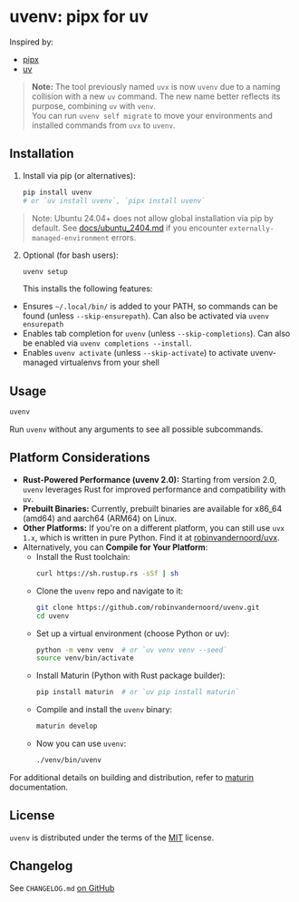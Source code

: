 # uvenv: pipx for uv

Inspired by:

- [pipx](https://github.com/pypa/pipx)
- [uv](https://github.com/astral-sh/uv)

> **Note:** The tool previously named `uvx` is now `uvenv` due to a naming collision with a new `uv` command. The new name
> better reflects its purpose, combining `uv` with `venv`.  
> You can run `uvenv self migrate` to move your environments and installed commands from `uvx` to `uvenv`.

## Installation

1. Install via pip (or alternatives):
    ```bash
    pip install uvenv  
   # or `uv install uvenv`, `pipx install uvenv`
    ```

> Note: Ubuntu 24.04+ does not allow global installation via pip by default. 
> See [docs/ubuntu_2404.md](./docs/ubuntu_2404.md) if you encounter `externally-managed-environment` errors.

2. Optional (for bash users):
      ```bash
      uvenv setup
      ```

   This installs the following features:

- Ensures `~/.local/bin/` is added to your PATH, so commands can be found (unless `--skip-ensurepath`). Can also be
  activated via `uvenv ensurepath`
- Enables tab completion for `uvenv` (unless `--skip-completions`). Can also be enabled
  via `uvenv completions --install`.
- Enables `uvenv activate` (unless `--skip-activate`) to activate uvenv-managed virtualenvs from your shell

## Usage

```bash
uvenv
```

Run `uvenv` without any arguments to see all possible subcommands.

## Platform Considerations

- **Rust-Powered Performance (uvenv 2.0):** Starting from version 2.0, `uvenv` leverages Rust for improved performance
  and
  compatibility with `uv`.
- **Prebuilt Binaries:** Currently, prebuilt binaries are available for x86_64 (amd64) and aarch64 (ARM64) on Linux.
- **Other Platforms:** If you're on a different platform, you can still use `uvx 1.x`, which is written in pure
  Python.
  Find it at [robinvandernoord/uvx](https://github.com/robinvandernoord/uvx).
- Alternatively, you can **Compile for Your Platform**:
    - Install the Rust toolchain:
        ```bash
        curl https://sh.rustup.rs -sSf | sh
        ```
    - Clone the `uvenv` repo and navigate to it:
        ```bash
        git clone https://github.com/robinvandernoord/uvenv.git
        cd uvenv
        ```
    - Set up a virtual environment (choose Python or uv):
        ```bash
        python -m venv venv  # or `uv venv venv --seed`
        source venv/bin/activate
        ```
    - Install Maturin (Python with Rust package builder):
        ```bash
        pip install maturin  # or `uv pip install maturin`
        ```
    - Compile and install the `uvenv` binary:
        ```bash
        maturin develop
        ```
    - Now you can use `uvenv`:
        ```bash
        ./venv/bin/uvenv
        ```

For additional details on building and distribution, refer to [maturin](https://www.maturin.rs/distribution)
documentation.

## License

`uvenv` is distributed under the terms of the [MIT](https://spdx.org/licenses/MIT.html) license.

## Changelog

See `CHANGELOG.md` [on GitHub](https://github.com/robinvandernoord/uvenv/blob/master/CHANGELOG.md)
